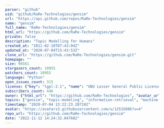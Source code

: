 ```yaml
---
parser: "github"
uid: "github/RaRe-Technologies/gensim"
url: "https://api.github.com/repos/RaRe-Technologies/gensim"
name: "gensim"
full_name: "RaRe-Technologies/gensim"
html_url: "https://github.com/RaRe-Technologies/gensim"
private: false
description: "Topic Modelling for Humans"
created_at: "2011-02-10T07:43:04Z"
updated_at: "2020-07-04T15:43:53Z"
clone_url: "https://github.com/RaRe-Technologies/gensim.git"
homepage: ""
size: 96561
stargazers_count: 10955
watchers_count: 10955
language: "Python"
open_issues_count: 315
license: {"key": "lgpl-2.1", "name": "GNU Lesser General Public License v2.1", "spdx_id": "LGPL-2.1", "url": "https://api.github.com/licenses/lgpl-2.1", "node_id": "MDc6TGljZW5zZTEx"}
subscribers_count: 446
owner: {"html_url": "https://github.com/RaRe-Technologies", "avatar_url": "https://avatars3.githubusercontent.com/u/12515886?v=4", "login": "RaRe-Technologies", "type": "Organization"}
topics: ["gensim", "topic-modeling", "information-retrieval", "machine-learning", "natural-language-processing", "nlp", "data-science", "python", "data-mining", "word2vec", "word-embeddings", "neural-network", "document-similarity", "word-similarity", "fasttext"]
timestamp: "2020-07-04 13:22:23.207102"
avatar: "https://avatars3.githubusercontent.com/u/12515886?v=4"
repo_url: "https://github.com/RaRe-Technologies/gensim"
date: "2022-11-12 14:24:32.847682"
---
```

